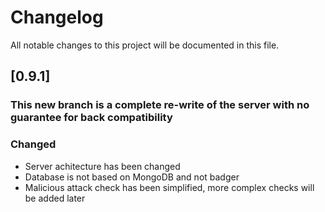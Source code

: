 # Changelog
All notable changes to this project will be documented in this file.

## [0.9.1]
### This new branch is a complete re-write of the server with no guarantee for back compatibility 

### Changed
 - Server achitecture has been changed  
 - Database is not based on MongoDB and not badger  
 - Malicious attack check has been simplified, more complex checks will be added later    

